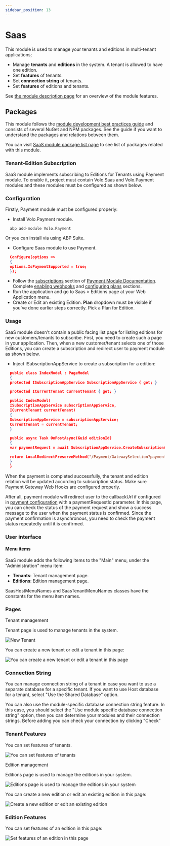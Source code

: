 ```yaml
---
sidebar_position: 13
---
```


# Saas


This module is used to manage your tenants and editions in multi-tenant applications;

* Manage **tenants** and **editions** in the system. A tenant is allowed to have one edition.
* Set **features** of tenants.
* Set **connection string** of tenants.
* Set **features** of editions and tenants.

See [the module description page](https://commercial.abp.io/modules/Volo.Saas) for an overview of the module features.

Packages
--------

This module follows the [module development best practices guide](https://docs.abp.io/en/abp/latest/Best-Practices/Index) and consists of several NuGet and NPM packages. See the guide if you want to understand the packages and relations between them.

You can visit [SaaS module package list page](https://abp.io/packages?moduleName=Volo.Saas) to see list of packages related with this module.

### Tenant-Edition Subscription

SaaS module implements subscribing to Editions for Tenants using Payment module. To enable it, project must contain Volo.Saas and Volo.Payment modules and these modules must be configured as shown below.

### Configuration

Firstly, Payment module must be configured properly:

* Install Volo.Payment module.
```shell
  abp add-module Volo.Payment
```

Or you can install via using ABP Suite.

* Configure Saas module to use Payment.
```json
  Configure(options =>
  {
  options.IsPaymentSupported = true;
  });
```

* Follow the [subscriptions](https://docs.abp.io/en/commercial/7.0/modules/payment#subscriptions) section of [Payment Module Documentation](https://docs.abp.io/en/commercial/7.0/modules/payment#subscriptions). Complete [enabling webhooks](https://docs.abp.io/en/commercial/7.0/modules/payment#enabling-webhooks) and [configuring plans](https://docs.abp.io/en/commercial/7.0/modules/payment#configuring-plans) sections.
* Run the application and go to Saas > Editions page at your Web Application menu.
* Create or Edit an existing Edition. **Plan** dropdown must be visible if you've done earlier steps correctly. Pick a Plan for Edition.

### Usage

SaaS module doesn't contain a public facing list page for listing editions for new customers/tenants to subscribe. First, you need to create such a page in your application. Then, when a new customer/tenant selects one of those Editions, you can create a subscription and redirect user to payment module as shown below.

* Inject ISubscriptionAppService to create a subscription for a edition:
```json
  public class IndexModel : PageModel
  {
  protected ISubscriptionAppService SubscriptionAppService { get; }

  protected ICurrentTenant CurrentTenant { get; }

  public IndexModel(
  ISubscriptionAppService subscriptionAppService,
  ICurrentTenant currentTenant)
  {
  SubscriptionAppService = subscriptionAppService;
  CurrentTenant = currentTenant;
  }

  public async Task OnPostAsync(Guid editionId)
  {
  var paymentRequest = await SubscriptionAppService.CreateSubscriptionAsync(editionId, CurrentTenant.GetId());

  return LocalRedirectPreserveMethod("/Payment/GatewaySelection?paymentRequestId=" + paymentRequest.Id);
  }
  }
```
When the payment is completed successfully, the tenant and edition relation will be updated according to subscription status. Make sure Payment Gateway Web Hooks are configured properly.

After all, payment module will redirect user to the callbackUrl if configured in [payment configuration](https://docs.abp.io/en/commercial/7.0/modules/payment#paymentweboptions) with a paymentRequestId parameter. In this page, you can check the status of the payment request and show a success message to the user when the payment status is confirmed. Since the payment confirmation is asynchronous, you need to check the payment status repeatedly until it is confirmed.

### User interface

#### Menu items

SaaS module adds the following items to the "Main" menu, under the "Administration" menu item:

* **Tenants**: Tenant management page.
* **Editions**: Edition management page.

SaasHostMenuNames and SaasTenantMenuNames classes have the constants for the menu item names.

### Pages

Tenant management

Tenant page is used to manage tenants in the system.

![New Tenant](https://raaghustorageaccount.blob.core.windows.net/raaghu-docs/tenant.png)

You can create a new tenant or edit a tenant in this page:

![You can create a new tenant or edit a tenant in this page](https://raaghustorageaccount.blob.core.windows.net/raaghu-docs/tenant-new.png)

### Connection String

You can manage connection string of a tenant in case you want to use a separate database for a specific tenant. If you want to use Host database for a tenant, select "Use the Shared Database" option.

You can also use the module-specific database connection string feature. In this case, you should select the "Use module specific database connection string" option, then you can determine your modules and their connection strings. Before adding you can check your connection by clicking "Check"

### Tenant Features

You can set features of tenants.

![You can set features of tenants](https://raaghustorageaccount.blob.core.windows.net/raaghu-docs/tenant-features.png)

Edition management

Editions page is used to manage the editions in your system.

![Editions page is used to manage the editions in your system](https://raaghustorageaccount.blob.core.windows.net/raaghu-docs/editions.png)

You can create a new edition or edit an existing edition in this page:

![Create a new edition or edit an existing edition](https://raaghustorageaccount.blob.core.windows.net/raaghu-docs/edition-new.png)

### Edition Features

You can set features of an edition in this page:

![Set features of an edition in this page](https://raaghustorageaccount.blob.core.windows.net/raaghu-docs/editions-edit.png)
